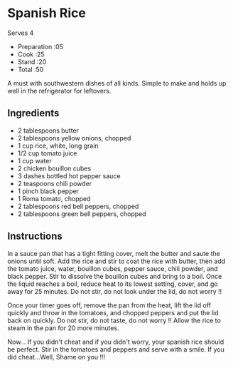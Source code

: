 # Spanish Rice

Serves 4 
* Preparation :05
* Cook :25
* Stand :20 
* Total :50

A must with southwestern dishes of all kinds. Simple to make and holds up well in the refrigerator for leftovers.

## Ingredients

* 2 tablespoons butter
* 2 tablespoons yellow onions, chopped
* 1 cup rice, white, long grain
* 1/2 cup tomato juice
* 1 cup water
* 2 chicken bouillon cubes
* 3 dashes bottled hot pepper sauce
* 2 teaspoons chili powder
* 1 pinch black pepper
* 1 Roma tomato, chopped
* 2 tablespoons red bell peppers, chopped
* 2 tablespoons green bell peppers, chopped

## Instructions

In a sauce pan that has a tight fitting cover, melt the butter and saute the onions until soft. Add the rice and stir to coat the rice with butter, then add the tomato juice, water, bouillon cubes, pepper sauce, chili powder, and black pepper. Stir to dissolve the bouillon cubes and bring to a boil. Once the liquid
reaches a boil, reduce heat to its lowest setting, cover, and go away for 25 minutes. Do not stir, do not look under the lid, do not worry !!

Once your timer goes off, remove the pan from the heat, lift the lid off quickly and throw in the tomatoes, and chopped peppers and put the lid back on quickly. Do not stir, do not taste, do not worry !! Allow the rice to steam in the pan for 20 more minutes.

Now... If you didn't cheat and if you didn't worry, your spanish rice should be perfect. Stir in the tomatoes and peppers and serve with a smile. If you did cheat...Well, Shame on you !!!
